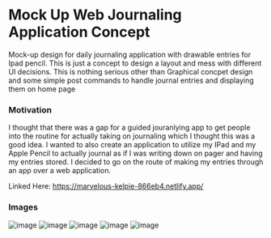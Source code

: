 # Mock Up Web Journaling Application Concept 

Mock-up design for daily journaling application with drawable entries for Ipad pencil. This is just a concept to design a layout and mess with different UI decisions. This is nothing serious other than Graphical concpet design and some simple post commands to handle journal entries and displaying them on home page 

### Motivation 
I thought that there was a gap for a guided jouranlying app to get people into the routine for actually taking on journaling which I thought this was a good idea. I wanted to also create an application to utilize my IPad and my Apple Pencil to actually journal as if I was writing down on pager and having my entries stored. I decided to go on the route of making my entries through an app over a web application. 

Linked Here: https://marvelous-kelpie-866eb4.netlify.app/

### Images 

![image](https://github.com/user-attachments/assets/aacea867-a493-4fbd-b876-1e81d7732b3f)
![image](https://github.com/user-attachments/assets/aadcc4e3-45ca-4edc-9f45-f5e7e824e797)
![image](https://github.com/user-attachments/assets/67c3b4cf-c432-4845-8118-fb4fc54c1d29)
![image](https://github.com/user-attachments/assets/1b0c646b-479e-4f25-b3e3-36bcb7eb24f6)
![image](https://github.com/user-attachments/assets/8971540b-1547-497c-8495-36f90142d60b)
